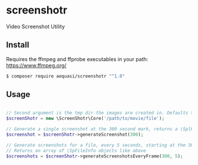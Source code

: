 screenshotr
===========

Video Screenshot Utility


## Install

Requires the ffmpeg and ffprobe executables in your path: 
https://www.ffmpeg.org/


```sh
$ composer require aequasi/screenshotr "^1.0"
```

## Usage

```php

// Second argument is the tmp dir the images are created in. Defaults to /tmp
$screenShotr = new \ScreenShotr\Core('/path/to/movie/file');

// Generate a single screenshot at the 300 second mark, returns a \SplFileInfo to a file in /tmp
$screenshot = $screenShotr->generateScreenshot(300);

// Generate screenshots for a file, every 5 seconds, starting at the 300 second mark
// Returns an array of \SpFileInfo objects like above
$screenshots = $screenShotr->generateScreenshotsEveryFrame(300, 5);
```

